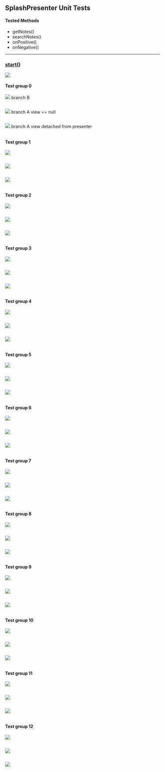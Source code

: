 ## SplashPresenter Unit Tests

#### Tested Methods

-  getNotes()
-  searchNotes()
-  onPositive()
-  onNegative()

---

### <u>start()</u>

![](unit/splash_presenter_start.png)

#### Test group 0	

![](unit/b.png)  branch B

```

```

![](unit/a.png)	branch A 	view == null

```

```

![](unit/a.png)	branch A	view detached from presenter

```

```

#### Test group 1

 ![](unit/c.png)

```

```

![](unit/a.png) 

```

```

![](unit/a.png) 

```

```

#### Test group 2

![](unit/d.png) 

```

```

![](unit/a.png) 

```

```

![](unit/a.png)  

```

```

#### Test group 3

![](unit/e.png) 
```

```
![](unit/a.png) 
```

```
![](unit/a.png) 
```

```

#### Test group 4

![](unit/e.png) 
```

```
![](unit/a.png) 
```

```
![](unit/a.png) 
```

```

#### Test group 5

![](unit/e.png) 
```

```
![](unit/a.png) 
```

```
![](unit/a.png) 
```

```

#### Test group 6

![](unit/e.png) 
```

```
![](unit/a.png) 
```

```
![](unit/a.png) 
```

```

#### Test group 7

![](unit/e.png) 
```

```
![](unit/a.png) 
```

```
![](unit/a.png) 
```

```

#### Test group 8

![](unit/e.png) 
```

```
![](unit/a.png) 
```

```
![](unit/a.png) 
```

```

#### Test group 9

![](unit/e.png) 
```

```
![](unit/a.png) 
```

```
![](unit/a.png) 
```

```

#### Test group 10

![](unit/e.png) 
```

```
![](unit/a.png) 
```

```
![](unit/a.png) 
```

```

#### Test group 11

![](unit/e.png) 
```

```
![](unit/a.png) 
```

```
![](unit/a.png) 
```

```

#### Test group 12

![](unit/e.png) 
```

```
![](unit/a.png) 
```

```
![](unit/a.png) 
```

```


